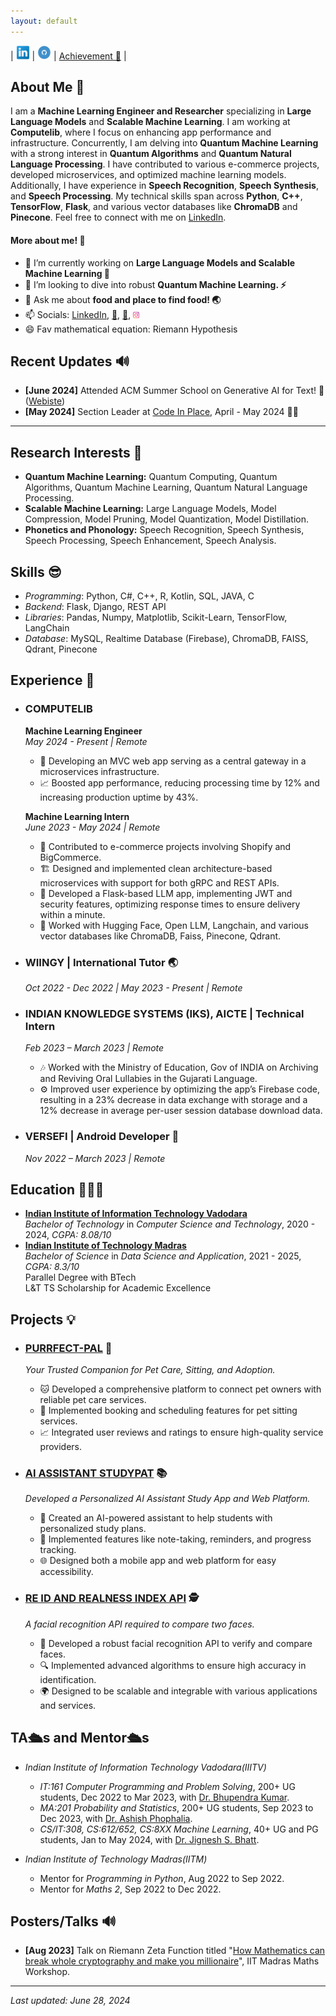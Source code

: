 ```yaml
---
layout: default
---
```




| <a href="https://www.linkedin.com/in/tirth5828/"><img src="./socials/link.jpeg" height = "22px" width="22px"></a>  |  <a href="https://github.com/tirth5828/"><img src="./socials/github.jpg" height = "22px" width="22px"></a> 
| [Achievement 🤩](./another-page.html) |




## About Me 🫡

I am a **Machine Learning Engineer and Researcher** specializing in **Large Language Models** and **Scalable Machine Learning**. I am working at **Computelib**, where I focus on enhancing app performance and infrastructure. Concurrently, I am delving into **Quantum Machine Learning** with a strong interest in **Quantum Algorithms** and **Quantum Natural Language Processing**. I have contributed to various e-commerce projects, developed microservices, and optimized machine learning models. Additionally, I have experience in **Speech Recognition**, **Speech Synthesis**, and **Speech Processing**. My technical skills span across **Python**, **C++**, **TensorFlow**, **Flask**, and various vector databases like **ChromaDB** and **Pinecone**. Feel free to connect with me on [LinkedIn](https://www.linkedin.com/in/tirth5828/).

#### More about me! 💭

- 🔭 I’m currently working on <b>Large Language Models and  Scalable Machine Learning 🤖</b>
- 👯 I’m looking to dive into robust <b>Quantum Machine Learning. ⚡ </b>
- 💬 Ask me about <b>food and place to find food! 🌏 </b>
- 📫 Socials: [LinkedIn](https://www.linkedin.com/in/tirth5828/), [🐤](https://x.com/TIRTHJO10687372), [🤗](https://huggingface.co/tirth5828), <a href="https://www.instagram.com/tirth_5828/"><img src="./socials/insta.jpeg" height = "10px" width="10px"></a>
- 😄 Fav mathematical equation: Riemann Hypothesis


## Recent Updates 🔊
- **[June 2024]** Attended ACM Summer School on Generative AI for Text! 🤩 ([Webiste](https://labs.iitgn.ac.in/lingo/acmsummerschool2024/))
- **[May 2024]** Section Leader at [Code In Place](https://codeinplace.stanford.edu/), April - May 2024 🧑‍🏫


----

## Research Interests 🤯

- **Quantum Machine Learning:** Quantum Computing, Quantum Algorithms, Quantum Machine Learning, Quantum Natural Language Processing.
- **Scalable Machine Learning:** Large Language Models, Model Compression, Model Pruning, Model Quantization, Model Distillation.
- **Phonetics and Phonology:** Speech Recognition, Speech Synthesis, Speech Processing, Speech Enhancement, Speech Analysis.

## Skills 😎
- _Programming_: Python, C#, C++, R, Kotlin, SQL, JAVA, C
- _Backend_: Flask, Django, REST API
- _Libraries_: Pandas, Numpy, Matplotlib, Scikit-Learn, TensorFlow, LangChain
- _Database_: MySQL, Realtime Database (Firebase), ChromaDB, FAISS, Qdrant, Pinecone


## Experience 💼

- ### COMPUTELIB
  **Machine Learning Engineer**  
  *May 2024 - Present | Remote*  
  - 🚀 Developing an MVC web app serving as a central gateway in a microservices infrastructure.
  - 📈 Boosted app performance, reducing processing time by 12% and increasing production uptime by 43%.

  **Machine Learning Intern**  
  *June 2023 - May 2024 | Remote*  
  - 🛒 Contributed to e-commerce projects involving Shopify and BigCommerce.
  - 🏗️ Designed and implemented clean architecture-based microservices with support for both gRPC and REST APIs.
  - 🔧 Developed a Flask-based LLM app, implementing JWT and security features, optimizing response times to ensure delivery within a minute.
  - 🤝 Worked with Hugging Face, Open LLM, Langchain, and various vector databases like ChromaDB, Faiss, Pinecone, Qdrant.

- ### WIINGY | International Tutor 🌏
  *Oct 2022 - Dec 2022 | May 2023 - Present | Remote*

- ### INDIAN KNOWLEDGE SYSTEMS (IKS), AICTE | Technical Intern
  *Feb 2023 – March 2023 | Remote*  
  - 🎶 Worked with the Ministry of Education, Gov of INDIA on Archiving and Reviving Oral Lullabies in the Gujarati Language.
  - ⚙️ Improved user experience by optimizing the app’s Firebase code, resulting in a 23% decrease in data exchange with storage and a 12% decrease in average per-user session database download data.

- ### VERSEFI | Android Developer 📱
  *Nov 2022 – March 2023 | Remote*


## Education 👨🏻‍🎓

- **[Indian Institute of Information Technology Vadodara](https://iiitvadodara.ac.in/)**
  <br>
  _Bachelor of Technology_ in _Computer Science and Technology_, 2020 - 2024, _CGPA: 8.08/10_
  <br>
- **[Indian Institute of Technology Madras](https://study.iitm.ac.in/ds/)**
  <br>
  _Bachelor of Science_ in _Data Science and Application_, 2021 - 2025, _CGPA: 8.3/10_
  <br>
  Parallel Degree with BTech
  <br>
  L&T TS Scholarship for Academic Excellence



## Projects 💡

- ### [PURRFECT-PAL](https://devfolio.co/projects/purrfectpal-d759) 🐾
  *Your Trusted Companion for Pet Care, Sitting, and Adoption.*
  - 🐱 Developed a comprehensive platform to connect pet owners with reliable pet care services.
  - 📅 Implemented booking and scheduling features for pet sitting services.
  - 📈 Integrated user reviews and ratings to ensure high-quality service providers.

- ### [AI ASSISTANT STUDYPAT](https://www.youtube.com/watch?v=ZVMS1dZxrP4) 📚
  *Developed a Personalized AI Assistant Study App and Web Platform.*
  - 🤖 Created an AI-powered assistant to help students with personalized study plans.
  - 📝 Implemented features like note-taking, reminders, and progress tracking.
  - 🌐 Designed both a mobile app and web platform for easy accessibility.

- ### [RE ID AND REALNESS INDEX API](https://github.com/tirth5828/Re-id-and-realness) 🕵️
  *A facial recognition API required to compare two faces.*
  - 📸 Developed a robust facial recognition API to verify and compare faces.
  - 🔍 Implemented advanced algorithms to ensure high accuracy in identification.
  - 🌍 Designed to be scalable and integrable with various applications and services.



## TA🛳️s and Mentor🛳️s
- _Indian Institute of Information Technology Vadodara(IIITV)_
  - _IT:161 Computer Programming and Problem Solving_, 200+ UG students, Dec 2022 to Mar 2023, with [Dr. Bhupendra Kumar](https://iiitvadodara.ac.in/bhupendra_kumar.php).
  - _MA:201 Probability and Statistics_, 200+ UG students, Sep 2023 to Dec 2023, with [Dr. Ashish Phophalia](https://iiitvadodara.ac.in/ashish_phophalia.php).
  - _CS/IT:308, CS:612/652, CS:8XX Machine Learning_, 40+ UG and PG students, Jan to May 2024, with [Dr. Jignesh S. Bhatt](https://iiitvadodara.ac.in/jignesh_bhatt.php).

- _Indian Institute of Technology Madras(IITM)_
  - Mentor for _Programming in Python_, Aug 2022 to Sep 2022.
  - Mentor for _Maths 2_,  Sep 2022 to Dec 2022.


## Posters/Talks 🔊
- **[Aug 2023]** Talk on Riemann Zeta Function titled "[How Mathematics can break whole cryptography and make you millionaire](https://www.youtube.com/watch?v=6tQHFxjl4GQ)", IIT Madras Maths Workshop.



-----


_Last updated: June 28, 2024_



